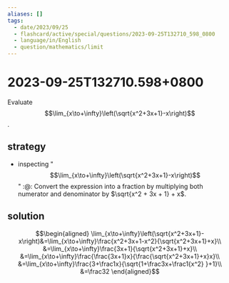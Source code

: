 ```yaml
---
aliases: []
tags:
  - date/2023/09/25
  - flashcard/active/special/questions/2023-09-25T132710_598_0800
  - language/in/English
  - question/mathematics/limit
---
```


# 2023-09-25T132710.598+0800

Evaluate $$\lim_{x\to+\infty}\left(\sqrt{x^2+3x+1}-x\right)$$.

## strategy

- inspecting "$$\lim_{x\to+\infty}\left(\sqrt{x^2+3x+1}-x\right)$$" :@: Convert the expression into a fraction by multiplying both numerator and denominator by $\sqrt{x^2 + 3x + 1} + x$. <!--SR:!2024-12-06,114,290-->

## solution

$$\begin{aligned}
\lim_{x\to+\infty}\left(\sqrt{x^2+3x+1}-x\right)&=\lim_{x\to+\infty}\frac{x^2+3x+1-x^2}{\sqrt{x^2+3x+1}+x}\\
&=\lim_{x\to+\infty}\frac{3x+1}{\sqrt{x^2+3x+1}+x}\\
&=\lim_{x\to+\infty}\frac{\frac{3x+1}x}{\frac{\sqrt{x^2+3x+1}+x}x}\\
&=\lim_{x\to+\infty}\frac{3+\frac1x}{\sqrt{1+\frac3x+\frac1{x^2} }+1}\\
&=\frac32
\end{aligned}$$

